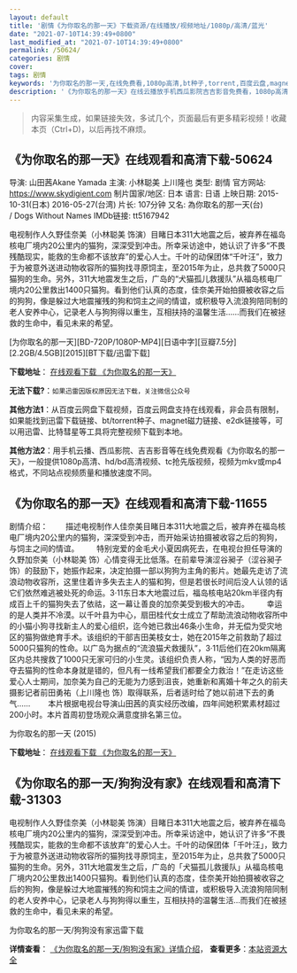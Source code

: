 ```yaml
---
layout: default
title: '剧情《为你取名的那一天》下载资源/在线播放/视频地址/1080p/高清/蓝光'
date: "2021-07-10T14:39:49+0800"
last_modified_at: "2021-07-10T14:39:49+0800"
permalink: /50624/
categories: 剧情
cover:
tags: 剧情
keywords: '为你取名的那一天,在线免费看,1080p高清,bt种子,torrent,百度云盘,magnet,磁力链,迅雷下载资源'
description: '《为你取名的那一天》在线云播放手机西瓜影院吉吉影音免费看，1080p高清bd/hd未删减完整版和tc抢先枪版，mkv/mp4格式，附带bt/torrent种子、magnet/磁力链、百度云盘、网盘资源迅雷下载链接'
---
```


>内容采集生成，如果链接失效，多试几个，页面最后有更多精彩视频！收藏本页（Ctrl+D)，以后再找不麻烦。


## 《为你取名的那一天》在线观看和高清下载-50624

导演: 山田茜Akane Yamada 主演: 小林聪美 上川隆也 类型: 剧情 官方网站: https://www.skydigient.com 制片国家/地区: 日本 语言: 日语 上映日期: 2015-10-31(日本) 2016-05-27(台湾) 片长: 107分钟 又名: 為你取名的那一天(台) / Dogs Without Names IMDb链接: tt5167942

电视制作人久野佳奈美（小林聪美 饰演）目睹日本311大地震之后，被弃养在福岛核电厂境内20公里内的猫狗，深深受到冲击。所幸采访途中，她认识了许多“不畏残酷现实，能救的生命都不该放弃”的爱心人士。千叶的动保团体“千叶汪”，致力于为被意外送进动物收容所的猫狗找寻原饲主，至2015年为止，总共救了5000只猫狗的生命。另外，311大地震发生之后，广岛的“犬猫孤儿救援队”从福岛核电厂境内20公里救出1400只猫狗。看到他们认真的态度，佳奈美开始拍摄被收容之后的狗狗，像是躲过大地震摧残的狗和饲主之间的情谊，或积极导入流浪狗陪同制的老人安养中心，记录老人与狗狗得以重生，互相扶持的温馨生活……而我们在被拯救的生命中，看见未来的希望。


[为你取名的那一天][BD-720P/1080P-MP4][日语中字][豆瓣7.5分][2.2GB/4.5GB][2015][BT下载/迅雷下载]

**下载地址**： [在线观看下载 《为你取名的那一天》](https://www.btdx8.com/torrent/dogs_without_names_2015.html) 


**无法下载?**：`如果迅雷因版权原因无法下载，关注微信公众号 `

**其他方法1**：从百度云网盘下载视频，百度云网盘支持在线观看，非会员有限制，如果能找到迅雷下载链接、bt/torrent种子、magnet磁力链接、e2dk链接等，可以用迅雷、比特彗星等工具将完整视频下载到本地。

**其他方法2**：用手机云播、西瓜影院、吉吉影音等在线免费观看《为你取名的那一天》，一般提供1080p高清、hd/bd高清视频、tc抢先版视频，视频为mkv或mp4格式，不同站点视频质量和播放速度不同。


## 《为你取名的那一天》在线观看和高清下载-11655

剧情介绍： 　　描述电视制作人佳奈美目睹日本311大地震之后，被弃养在福岛核电厂境内20公里内的猫狗，深深受到冲击，而开始采访拍摄被收容之后的狗狗，与饲主之间的情谊。 　　特别宠爱的金毛犬小夏因病死去，在电视台担任导演的久野加奈美（小林聪美 饰）心情变得无比低落。在前辈导演涩谷昶子（涩谷昶子 饰）的鼓励下，她振作起来，决定拍摄一部以狗狗为主角的影片。她最先走访了流浪动物收容所，这里住着许多失去主人的猫和狗，但是若很长时间后没人认领的话它们依然难逃被处死的命运。3·11东日本大地震过后，福岛核电站20km半径内有成百上千的猫狗失去了依祜，这一幕让善良的加奈美受到极大的冲击。 　　幸运的是人类并不冷漠。以千叶县为中心，扇田桂代女士成立了帮助流浪动物收容所中的小猫小狗寻找新主人的爱心组织，迄今她已救出46条小生命，并无偿为受灾地区的猫狗做绝育手术。该组织的干部吉田美枝女士，她在2015年之前救助了超过5000只猫狗的性命。以广岛为据点的“流浪猫犬救援队”，3·11后他们在20km隔离区内总共搜救了1000只无家可归的小生灵。该组织负责人称，“因为人类的好恶而夺去猫狗的性命本身就是错的，但凡有一线希望我们都要全力救治！”在走访这些爱心人士期间，加奈美为自己的无能为力感到沮丧，她重新和离婚十年之久的前夫摄影记者前田勇祐（上川隆也 饰）取得联系，后者适时给了她以前进下去的勇气…… 　　本片根据电视台导演山田茜的真实经历改编，四年间她积累素材超过200小时。本片首周初登场观众满意度排名第三位。


为你取名的那一天 (2015)

**下载地址**： [在线观看下载 《为你取名的那一天》](https://www.btbtdy.me/btdy/dy7558.html) 


## 《为你取名的那一天/狗狗没有家》在线观看和高清下载-31303

电视制作人久野佳奈美（小林聪美 饰演）目睹日本311大地震之后，被弃养在福岛核电厂境内20公里内的猫狗，深深受到冲击。所幸采访途中，她认识了许多“不畏残酷现实，能救的生命都不该放弃”的爱心人士。千叶的动保团体「千叶汪」，致力于为被意外送进动物收容所的猫狗找寻原饲主，至2015年为止，总共救了5000只猫狗的生命。另外，311大地震发生之后，广岛的「犬猫孤儿救援队」从福岛核电厂境内20公里救出1400只猫狗。看到他们认真的态度，佳奈美开始拍摄被收容之后的狗狗，像是躲过大地震摧残的狗和饲主之间的情谊，或积极导入流浪狗陪同制的老人安养中心，记录老人与狗狗得以重生，互相扶持的温馨生活…而我们在被拯救的生命中，看见未来的希望。


为你取名的那一天/狗狗没有家迅雷下载

**详情查看**： [《为你取名的那一天/狗狗没有家》详情介绍](/movie/31303/)， **查看更多**：[本站资源大全](/movie/t/all/)

